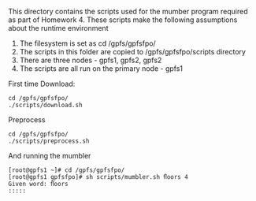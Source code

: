 This directory contains the scripts used for the mumber program required as part of Homework 4. These scripts make the following assumptions about the runtime environment

1. The filesystem is set as cd /gpfs/gpfsfpo/
2. The scripts in this folder are copied to /gpfs/gpfsfpo/scripts directory
3. There are three nodes - gpfs1, gpfs2, gpfs2
4. The scripts are all run on the primary node - gpfs1

First time Download:

```
cd /gpfs/gpfsfpo/
./scripts/download.sh
```

Preprocess

```
cd /gpfs/gpfsfpo/
./scripts/preprocess.sh
```

And running the mumbler

```
[root@gpfs1 ~]# cd /gpfs/gpfsfpo/
[root@gpfs1 gpfsfpo]# sh scripts/mumbler.sh ﬂoors 4
Given word: ﬂoors
:::::
```
